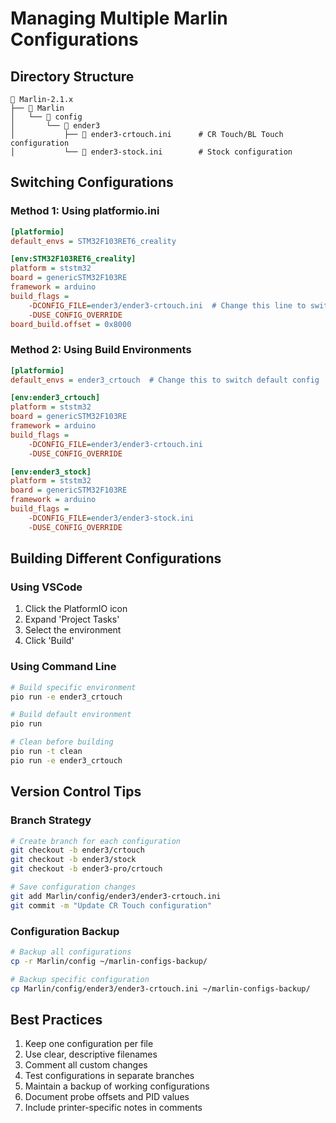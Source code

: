 # Managing Multiple Marlin Configurations

## Directory Structure
```
📁 Marlin-2.1.x
├── 📁 Marlin
│   └── 📁 config
│       └── 📁 ender3
│           ├── 📄 ender3-crtouch.ini      # CR Touch/BL Touch configuration
│           └── 📄 ender3-stock.ini        # Stock configuration
```

## Switching Configurations

### Method 1: Using platformio.ini
```ini
[platformio]
default_envs = STM32F103RET6_creality

[env:STM32F103RET6_creality]
platform = ststm32
board = genericSTM32F103RE
framework = arduino
build_flags =
    -DCONFIG_FILE=ender3/ender3-crtouch.ini  # Change this line to switch configs
    -DUSE_CONFIG_OVERRIDE
board_build.offset = 0x8000
```

### Method 2: Using Build Environments
```ini
[platformio]
default_envs = ender3_crtouch  # Change this to switch default config

[env:ender3_crtouch]
platform = ststm32
board = genericSTM32F103RE
framework = arduino
build_flags =
    -DCONFIG_FILE=ender3/ender3-crtouch.ini
    -DUSE_CONFIG_OVERRIDE

[env:ender3_stock]
platform = ststm32
board = genericSTM32F103RE
framework = arduino
build_flags =
    -DCONFIG_FILE=ender3/ender3-stock.ini
    -DUSE_CONFIG_OVERRIDE
```

## Building Different Configurations

### Using VSCode
1. Click the PlatformIO icon
2. Expand 'Project Tasks'
3. Select the environment
4. Click 'Build'

### Using Command Line
```bash
# Build specific environment
pio run -e ender3_crtouch

# Build default environment
pio run

# Clean before building
pio run -t clean
pio run -e ender3_crtouch
```

## Version Control Tips

### Branch Strategy
```bash
# Create branch for each configuration
git checkout -b ender3/crtouch
git checkout -b ender3/stock
git checkout -b ender3-pro/crtouch

# Save configuration changes
git add Marlin/config/ender3/ender3-crtouch.ini
git commit -m "Update CR Touch configuration"
```

### Configuration Backup
```bash
# Backup all configurations
cp -r Marlin/config ~/marlin-configs-backup/

# Backup specific configuration
cp Marlin/config/ender3/ender3-crtouch.ini ~/marlin-configs-backup/
```

## Best Practices
1. Keep one configuration per file
2. Use clear, descriptive filenames
3. Comment all custom changes
4. Test configurations in separate branches
5. Maintain a backup of working configurations
6. Document probe offsets and PID values
7. Include printer-specific notes in comments
